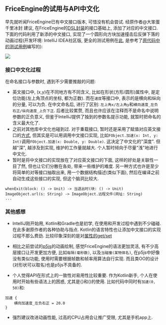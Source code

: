 ## FriceEngine的试用与API中文化

早先就听闻FriceEngine已有中文接口版本, 可惜没有机会尝试. 经原作者@大笨蛋千里冰封 建议, 在FriceEngine的[DSL封装](https://github.com/icela/FriceEngine-DSL)的接口基础上, 添加了对应的中文接口. 下面的代码利用了新添的中文接口, 实现了一个圆形向方块加速撞击后反弹下落的动画过程(开发环境: IntelliJ IDEA社区版, 更全的测试用例在[此](https://github.com/icela/FriceEngine-DSL/blob/master/test/%E4%B8%AD%E6%96%87%E6%8E%A5%E5%8F%A3%E6%B5%8B%E8%AF%95.kt), 是参考了[原代码中的测试用例](https://github.com/icela/FriceEngine-DSL/blob/master/test/Test.kt)编写的):

<img src="https://github.com/program-in-chinese/team_website/blob/master/%E4%B8%B4%E6%97%B6/FriceEngine_DSL_%E7%A4%BA%E4%BE%8B%E4%BB%A3%E7%A0%81.png">

### 接口中文化过程

在命名接口与参数时, 遇到不少需要推敲的问题:
- 英文接口中, (x,y)在不同地方有不同含义, 比如在形状(方形/圆形)属性中, 是定位功能(左上角顶点的坐标, 都为正数). 而在`速度`等接口中, 表示的是横向和纵向的分量, 可以为负. 在中文命名后, 进行了区别: `左上角x/左上角y`和`横向速度_左负右正/纵向速度_上负下正`. 后者比较累赘, 而且也许应该在注释而不是命名中说明参数的正负意义, 但鉴于IntelliJ提供了独到的参数名提示功能, 就暂时把命名的含义最大化了.
- 之前对其他库中文化也碰到过. 对于重载接口, 暂时还是采用了赋值对应英文接口的[方式](https://github.com/icela/FriceEngine-DSL/pull/6/commits/70dab6b1166876255a237464818f5d2363faa412#diff-d83c05d72e7333ce13d9fc6a0761f911R255), 但其实是可以用调用中文接口实现, 比如`FObject.加速(x: Int, y: Int)`调用`FObject.加速(x: Double, y: Double)`. 这决定了中文化的"深度". 但越"深", 越涉及到实现, 维护的工作量就越大. 个人暂时倾向于尽量"浅"地进行中文化.
- 暂时是将中文接口的实现放在了对应英文接口的下面, 这样的好处是关联性一目了然, 但也让它们分散在各处, 带来一些维护的难度. 另一种方式也许是至少将简单的对等接口抽取出来, 用一个数据结构描述(类似下面), 然后在编译之前自动生成这些接口的实现, 但这个脑洞比较大.
```
whenExit(block: () -> Unit) -> 当退出时(块: () -> Unit)
ImageObject.url(s: String) -> ImageObject.远程文件(网址: String)
...
```

### 其他感想
- IntelliJ刚开始用, Kotlin和Gradle也是初学, 在使用和开发过程中遇到不少磕碰. 在此多谢原作者的各种协助与指点. Kotlin的语言特性也让添加中文接口的实现过程不那么费劲. 比较印象深刻的是对[属性的get/set](https://github.com/icela/FriceEngine-DSL/pull/6/commits/c9e1811d1a84a94ad6ca2af0883204c68c62eb70#diff-d8e8d30255b5384868eecdd6c2d6d79a)

- 相比之前尝试的[p5js](https://zhuanlan.zhihu.com/p/29169276)的动画绘制, 感觉FriceEngine的语法更加灵活, 有不少高层接口让开发更加方便, 比如`每隔(毫秒数)`, 以及`当碰撞(某物体名)`, 在p5js中好像没有类似功能, 使用时需要根据帧数和帧率用算法自行实现. 而且类OO的设计(对形状可以取名)也是p5js不具备的.

- 个人觉得API在形式上的一致性对易用性比较重要. 作为Kotlin新手, 个人在使用时开始有些语法上的困惑, 尤其是{}和()的使用. 比如代码中同时有`加速(0, 50)`和:
```
加速 {
    横向加速度_左负右正 = 20.0
}
```

- 强烈建议改进动画性能, 过高的CPU占用会让推广受限, 尤其是手机app上.

